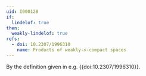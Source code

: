 ```yaml
---
uid: I000128
if:
  lindelof: true
then:
  weakly-lindelof: true
refs:
  - doi: 10.2307/1996310
    name: Products of weakly-א-compact spaces
---
```

By the definition given in e.g. {{doi:10.2307/1996310}}.
